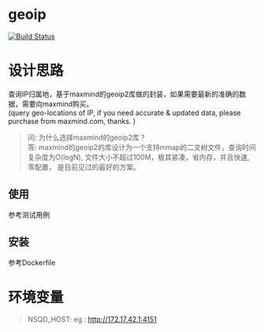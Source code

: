 # geoip
[![Build Status](https://travis-ci.org/GameGophers/geoip.svg?branch=master)](https://travis-ci.org/GameGophers/geoip)

# 设计思路
查询IP归属地，基于maxmind的geoip2库做的封装，如果需要最新的准确的数据，需要向maxmind购买。     
(query geo-locations of IP, if you need accurate & updated data, please purchase from maxmind.com, thanks. )        

> 问: 为什么选择maxmind的geoip2库？         
> 答: maxmind的geoip2的库设计为一个支持mmap的二叉树文件，查询时间复杂度为O(logN),        文件大小不超过100M，极其紧凑，省内存，并且快速, 零配置， 是目前见过的最好的方案。                

## 使用
参考测试用例

## 安装
参考Dockerfile

# 环境变量
> NSQD_HOST: eg : http://172.17.42.1:4151         
